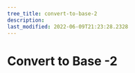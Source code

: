 ```yaml
---
tree_title: convert-to-base-2
description: 
last_modified: 2022-06-09T21:23:28.2328
---
```


# Convert to Base -2
